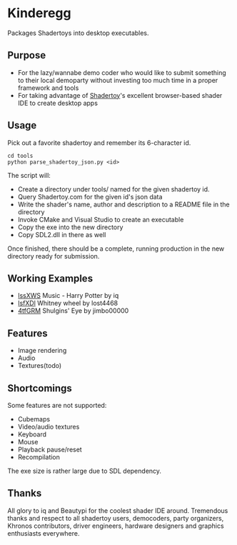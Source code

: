# Kinderegg

Packages Shadertoys into desktop executables.

## Purpose
 - For the lazy/wannabe demo coder who would like to submit something to their local demoparty without investing too much time in a proper framework and tools  
 - For taking advantage of [Shadertoy](https://www.shadertoy.com/)'s excellent browser-based shader IDE to create desktop apps  

## Usage

Pick out a favorite shadertoy and remember its 6-character id.

    cd tools
    python parse_shadertoy_json.py <id>

The script will:  

 - Create a directory under tools/ named for the given shadertoy id.  
 - Query Shadertoy.com for the given id's json data  
 - Write the shader's name, author and description to a README file in the directory  
 - Invoke CMake and Visual Studio to create an executable  
 - Copy the exe into the new directory  
 - Copy SDL2.dll in there as well  

Once finished, there should be a complete, running production in the new directory ready for submission.

## Working Examples

 - [lssXWS]() Music - Harry Potter by iq
 - [lsfXDl]() Whitney wheel by lost4468
 - [4tfGRM]() Shulgins' Eye by jimbo00000

## Features
 - Image rendering  
 - Audio  
 - Textures(todo)

## Shortcomings
Some features are not supported:  

 - Cubemaps  
 - Video/audio textures  
 - Keyboard  
 - Mouse  
 - Playback pause/reset  
 - Recompilation  

The exe size is rather large due to SDL dependency.

## Thanks

All glory to iq and Beautypi for the coolest shader IDE around. Tremendous thanks and respect to all shadertoy users, democoders, party organizers, Khronos contributors, driver engineers, hardware designers and graphics enthusiasts everywhere.
